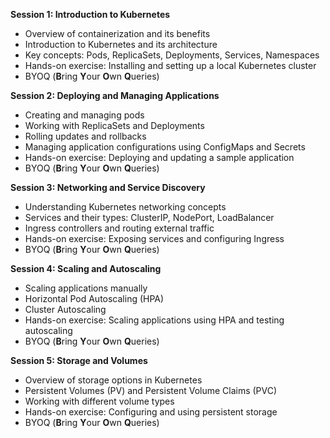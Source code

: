 
**Session 1: Introduction to Kubernetes**
- Overview of containerization and its benefits
- Introduction to Kubernetes and its architecture
- Key concepts: Pods, ReplicaSets, Deployments, Services, Namespaces
- Hands-on exercise: Installing and setting up a local Kubernetes cluster
- BYOQ (**B**ring **Y**our **O**wn **Q**ueries)  

**Session 2: Deploying and Managing Applications**
- Creating and managing pods
- Working with ReplicaSets and Deployments
- Rolling updates and rollbacks
- Managing application configurations using ConfigMaps and Secrets
- Hands-on exercise: Deploying and updating a sample application
- BYOQ (**B**ring **Y**our **O**wn **Q**ueries)  

**Session 3: Networking and Service Discovery**
- Understanding Kubernetes networking concepts
- Services and their types: ClusterIP, NodePort, LoadBalancer
- Ingress controllers and routing external traffic
- Hands-on exercise: Exposing services and configuring Ingress
- BYOQ (**B**ring **Y**our **O**wn **Q**ueries)  

**Session 4: Scaling and Autoscaling**
- Scaling applications manually
- Horizontal Pod Autoscaling (HPA)
- Cluster Autoscaling
- Hands-on exercise: Scaling applications using HPA and testing autoscaling
- BYOQ (**B**ring **Y**our **O**wn **Q**ueries)  


**Session 5: Storage and Volumes**
- Overview of storage options in Kubernetes
- Persistent Volumes (PV) and Persistent Volume Claims (PVC)
- Working with different volume types
- Hands-on exercise: Configuring and using persistent storage
- BYOQ (**B**ring **Y**our **O**wn **Q**ueries)  
